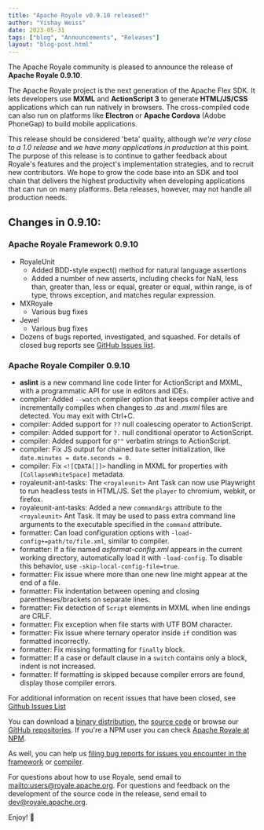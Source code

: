 ```yaml
---
title: "Apache Royale v0.9.10 released!"
author: "Yishay Weiss"
date: 2023-05-31
tags: ["blog", "Announcements", "Releases"]
layout: "blog-post.html"
---
```


The Apache Royale community is pleased to announce the release of **Apache Royale 0.9.10**.

The Apache Royale project is the next generation of the Apache Flex SDK. It lets developers use **MXML** and **ActionScript 3** to generate **HTML/JS/CSS** applications which can run natively in browsers. The cross-compiled code can also run on platforms like **Electron** or **Apache Cordova** (Adobe PhoneGap) to build mobile applications.

This release should be considered 'beta' quality, although _we're very close to a 1.0 release_ and _we have many applications in production_ at this point. The purpose of this release is to continue to gather feedback about Royale's features and the project's implementation strategies, and to recruit new contributors. We hope to grow the code base into an SDK and tool chain that delivers the highest productivity when developing applications that can run on many platforms. Beta releases, however, may not handle all production needs.

## Changes in 0.9.10:

### Apache Royale Framework 0.9.10

- RoyaleUnit
  - Added BDD-style expect() method for natural language assertions
  - Added a number of new asserts, including checks for NaN, less than, greater than, less or equal, greater or equal, within range, is of type, throws exception, and matches regular expression.
- MXRoyale
  - Various bug fixes
- Jewel
  - Various bug fixes
- Dozens of bugs reported, investigated, and squashed. For details of closed bug reports see [GitHub Issues list](https://github.com/apache/royale-asjs/issues?q=is%3Aissue+is%3Aclosed).

### Apache Royale Compiler 0.9.10

- **aslint** is a new command line code linter for ActionScript and MXML, with a programmatic API for use in editors and IDEs.
- compiler: Added `--watch` compiler option that keeps compiler active and incrementally compiles when changes to _.as_ and _.mxml_ files are detected. You may exit with Ctrl+C.
- compiler: Added support for `??` null coalescing operator to ActionScript.
- compiler: Added support for `?.` null conditional operator to ActionScript.
- compiler: Added support for `@""` verbatim strings to ActionScript.
- compiler: Fix JS output for chained `Date` setter initialization, like `date.minutes = date.seconds = 0`.
- compiler: Fix `<![CDATA[]]>` handling in MXML for properties with `[CollapseWhiteSpace]` metadata.
- royaleunit-ant-tasks: The `<royaleunit>` Ant Task can now use Playwright to run headless tests in HTML/JS. Set the `player` to chromium, webkit, or firefox.
- royaleunit-ant-tasks: Added a new `commandArgs` attribute to the `<royaleunit>` Ant Task. It may be used to pass extra command line arguments to the executable specified in the `command` attribute.
- formatter: Can load configuration options with `-load-config+=path/to/file.xml`, similar to compiler.
- formatter: If a file named _asformat-config.xml_ appears in the current working directory, automatically load it with `-load-config`. To disable this behavior, use `-skip-local-config-file=true`.
- formatter: Fix issue where more than one new line might appear at the end of a file.
- formatter: Fix indentation between opening and closing parentheses/brackets on separate lines.
- formatter: Fix detection of `Script` elements in MXML when line endings are CRLF.
- formatter: Fix exception when file starts with UTF BOM character.
- formatter: Fix issue where ternary operator inside `if` condition was formatted incorrectly.
- formatter: Fix missing formatting for `finally` block.
- formatter: If a case or default clause in a `switch` contains only a block, indent is not increased.
- formatter: If formatting is skipped because compiler errors are found, display those compiler errors.

For additional information on recent issues that have been closed, see [Github Issues List](https://github.com/apache/royale-compiler/issues?q=is%3Aissue+is%3Aclosed)

You can download a [binary distribution](https://royale.apache.org/download/), the [source code](https://royale.apache.org/source-code/) or browse our [GitHub repositories](https://github.com/apache/royale-asjs/wiki/Apache-Royale-Source-Code-Repositories). If you're a NPM user you can check [Apache Royale at NPM](https://www.npmjs.com/org/apache-royale).

As well, you can help us [filing bug reports for issues you encounter in the framework](https://github.com/apache/royale-asjs/issues) or [compiler](https://github.com/apache/royale-compiler/issues).

For questions about how to use Royale, send email to [mailto:users@royale.apache.org](users@royale.apache.org).  For questions and feedback on the development of the source code in the release, send email to [dev@royale.apache.org](mailto:dev@royale.apache.org).

Enjoy! 🙂
